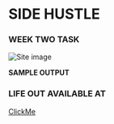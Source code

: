 # SIDE HUSTLE
### WEEK TWO TASK

![Site image](https://lh4.googleusercontent.com/p2JqjDSl9s7JwMXAE9pmoN1yPG99k-TES3QOjzjdNx-jQb53G8chtdqeYdfn6R9pMEY=w2400)

**SAMPLE OUTPUT**

### LIFE OUT AVAILABLE AT 

[ClickMe]()